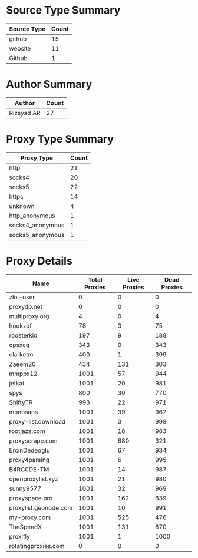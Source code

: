 # Source Type Summary

| Source Type | Count |
|-------------|-------|
| github | 15 |
| website | 11 |
| Github | 1 |


# Author Summary

| Author | Count |
|--------|-------|
| Rizsyad AR | 27 |


# Proxy Type Summary

| Proxy Type | Count |
|------------|-------|
| http | 21 |
| socks4 | 20 |
| socks5 | 22 |
| https | 14 |
| unknown | 4 |
| http_anonymous | 1 |
| socks4_anonymous | 1 |
| socks5_anonymous | 1 |


# Proxy Details

| Name | Total Proxies | Live Proxies | Dead Proxies |
|------|---------------|--------------|---------------|
| zloi-user | 0 | 0 | 0 |
| proxydb.net | 0 | 0 | 0 |
| multiproxy.org | 4 | 0 | 4 |
| hookzof | 78 | 3 | 75 |
| roosterkid | 197 | 9 | 188 |
| opsxcq | 343 | 0 | 343 |
| clarketm | 400 | 1 | 399 |
| Zaeem20 | 434 | 131 | 303 |
| mmppx12 | 1001 | 57 | 944 |
| jetkai | 1001 | 20 | 981 |
| spys | 800 | 30 | 770 |
| ShiftyTR | 993 | 22 | 971 |
| monosans | 1001 | 39 | 962 |
| proxy-list.download | 1001 | 3 | 998 |
| rootjazz.com | 1001 | 18 | 983 |
| proxyscrape.com | 1001 | 680 | 321 |
| ErcinDedeoglu | 1001 | 67 | 934 |
| proxy4parsing | 1001 | 6 | 995 |
| B4RC0DE-TM | 1001 | 14 | 987 |
| openproxylist.xyz | 1001 | 21 | 980 |
| sunny9577 | 1001 | 32 | 969 |
| proxyspace.pro | 1001 | 162 | 839 |
| proxylist.geonode.com | 1001 | 10 | 991 |
| my-proxy.com | 1001 | 525 | 476 |
| TheSpeedX | 1001 | 131 | 870 |
| proxifly | 1001 | 1 | 1000 |
| rotatingproxies.com | 0 | 0 | 0 |
